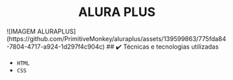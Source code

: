 <h1 align="center"> ALURA PLUS </h1>
![IMAGEM ALURAPLUS](https://github.com/PrimitiveMonkey/aluraplus/assets/139599863/775fda84-7804-4717-a924-1d297f4c904c)
## ✔️ Técnicas e tecnologias utilizadas

- ``HTML``
- ``CSS``
